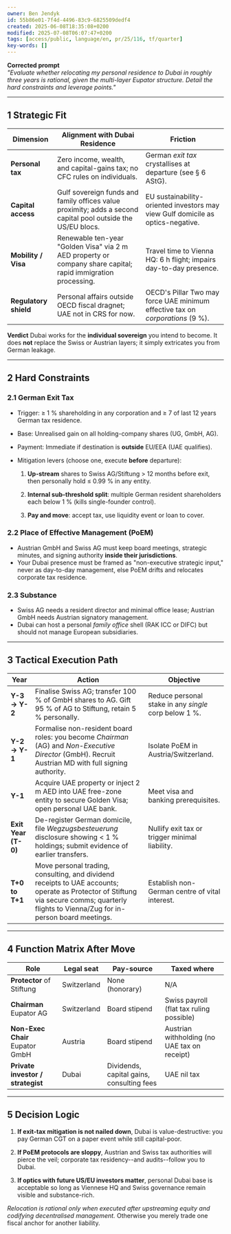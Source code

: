```yaml
---
owner: Ben Jendyk
id: 55b86e01-7f4d-4496-83c9-6825509dedf4
created: 2025-06-08T18:35:08+0200
modified: 2025-07-08T06:07:47+0200
tags: [access/public, language/en, pr/25/116, tf/quarter]
key-words: []
---
```


**Corrected prompt**  
_"Evaluate whether relocating my personal residence to Dubai in roughly three years is rational, given the multi-layer Eupator structure. Detail the hard constraints and leverage points."_

* * *

## 1 Strategic Fit

| Dimension | Alignment with Dubai Residence | Friction | 
| ---- | ---- | ----  |
| **Personal tax** | Zero income, wealth, and capital-gains tax; no CFC rules on individuals. | German _exit tax_ crystallises at departure (see § 6 AStG). | 
| **Capital access** | Gulf sovereign funds and family offices value proximity; adds a second capital pool outside the US/EU blocs. | EU sustainability-oriented investors may view Gulf domicile as optics-negative. | 
| **Mobility / Visa** | Renewable ten-year "Golden Visa" via 2 m AED property or company share capital; rapid immigration processing. | Travel time to Vienna HQ: 6 h flight; impairs day-to-day presence. | 
| **Regulatory shield** | Personal affairs outside OECD fiscal dragnet; UAE not in CRS for now. | OECD's Pillar Two may force UAE minimum effective tax on _corporations_ (9 %). | 

**Verdict** Dubai works for the **individual sovereign** you intend to become. It does **not** replace the Swiss or Austrian layers; it simply extricates you from German leakage.
* * *

## 2 Hard Constraints

### 2.1 German Exit Tax

- Trigger: ≥ 1 % shareholding in any corporation and ≥ 7 of last 12 years German tax residence.
- Base: Unrealised gain on all holding-company shares (UG, GmbH, AG).
- Payment: Immediate if destination is **outside** EU/EEA (UAE qualifies).
- Mitigation levers (choose one, execute **before** departure):

    1. **Up-stream** shares to Swiss AG/Stiftung > 12 months before exit, then personally hold ≤ 0.99 % in any entity.

    2. **Internal sub-threshold split**: multiple German resident shareholders each below 1 % (kills single-founder control).

    3. **Pay and move**: accept tax, use liquidity event or loan to cover.

### 2.2 Place of Effective Management (PoEM)

- Austrian GmbH and Swiss AG must keep board meetings, strategic minutes, and signing authority **inside their jurisdictions**.
- Your Dubai presence must be framed as "non-executive strategic input," never as day-to-day management, else PoEM drifts and relocates corporate tax residence.

### 2.3 Substance

- Swiss AG needs a resident director and minimal office lease; Austrian GmbH needs Austrian signatory management.
- Dubai can host a personal _family office_ shell (RAK ICC or DIFC) but should not manage European subsidiaries.
* * *

## 3 Tactical Execution Path

| Year | Action | Objective | 
| ---- | ---- | ----  |
| **Y-3 → Y-2** | Finalise Swiss AG; transfer 100 % of GmbH shares to AG. Gift 95 % of AG to Stiftung, retain 5 % personally. | Reduce personal stake in any _single_ corp below 1 %. | 
| **Y-2 → Y-1** | Formalise non-resident board roles: you become _Chairman_ (AG) and _Non-Executive Director_ (GmbH). Recruit Austrian MD with full signing authority. | Isolate PoEM in Austria/Switzerland. | 
| **Y-1** | Acquire UAE property or inject 2 m AED into UAE free-zone entity to secure Golden Visa; open personal UAE bank. | Meet visa and banking prerequisites. | 
| **Exit Year (T-0)** | De-register German domicile, file _Wegzugsbesteuerung_ disclosure showing < 1 % holdings; submit evidence of earlier transfers. | Nullify exit tax or trigger minimal liability. | 
| **T+0 to T+1** | Move personal trading, consulting, and dividend receipts to UAE accounts; operate as Protector of Stiftung via secure comms; quarterly flights to Vienna/Zug for in-person board meetings. | Establish non-German centre of vital interest. | 
* * *

## 4 Function Matrix After Move

| Role | Legal seat | Pay-source | Taxed where | 
| ---- | ---- | ---- | ----  |
| **Protector** of Stiftung | Switzerland | None (honorary) | N/A | 
| **Chairman** Eupator AG | Switzerland | Board stipend | Swiss payroll (flat tax ruling possible) | 
| **Non-Exec Chair** Eupator GmbH | Austria | Board stipend | Austrian withholding (no UAE tax on receipt) | 
| **Private investor / strategist** | Dubai | Dividends, capital gains, consulting fees | UAE nil tax | 
* * *

## 5 Decision Logic

1. **If exit-tax mitigation is not nailed down**, Dubai is value-destructive: you pay German CGT on a paper event while still capital-poor.

2. **If PoEM protocols are sloppy**, Austrian and Swiss tax authorities will pierce the veil; corporate tax residency--and audits--follow you to Dubai.

3. **If optics with future US/EU investors matter**, personal Dubai base is acceptable so long as Viennese HQ and Swiss governance remain visible and substance-rich.

_Relocation is rational only when executed after upstreaming equity and codifying decentralised management._ Otherwise you merely trade one fiscal anchor for another liability.